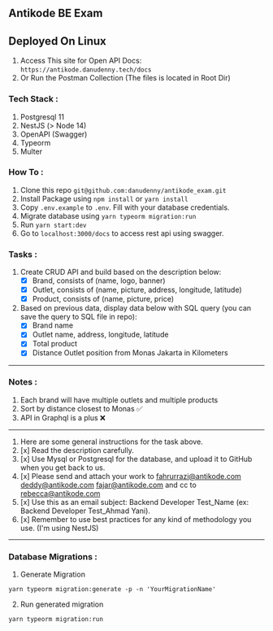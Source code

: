 ## Antikode BE Exam

## Deployed On Linux

1. Access This site for Open API Docs: `https://antikode.danudenny.tech/docs`
2. Or Run the Postman Collection (The files is located in Root Dir)

### Tech Stack :

1. Postgresql 11
2. NestJS (> Node 14)
3. OpenAPI (Swagger)
4. Typeorm
5. Multer

### How To :

1. Clone this repo `git@github.com:danudenny/antikode_exam.git`
2. Install Package using `npm install` or `yarn install`
3. Copy `.env.example` to `.env`. Fill with your database credentials.
4. Migrate database using `yarn typeorm migration:run`
5. Run `yarn start:dev`
6. Go to `localhost:3000/docs` to access rest api using swagger.

### Tasks :

1. Create CRUD API and build based on the description below:
    - [x] Brand, consists of (name, logo, banner)
    - [x] Outlet, consists of (name, picture, address, longitude, latitude)
    - [x] Product, consists of (name, picture, price)
2. Based on previous data, display data below with SQL query (you can save the query to SQL file in repo):
    - [x] Brand name
    - [x] Outlet name, address, longitude, latitude
    - [x] Total product
    - [x] Distance Outlet position from Monas Jakarta in Kilometers

---

### Notes :

1. Each brand will have multiple outlets and multiple products
2. Sort by distance closest to Monas :white_check_mark:
3. API in Graphql is a plus :x:

---

1. Here are some general instructions for the task above.
2. [x] Read the description carefully.
3. [x] Use Mysql or Postgresql for the database, and upload it to GitHub when you get back to us.
4. [x] Please send and attach your work to fahrurrazi@antikode.com deddy@antikode.com fajar@antikode.com and cc to
   rebecca@antikode.com
5. [x] Use this as an email subject: Backend Developer Test_Name (ex: Backend Developer Test_Ahmad Yani).
6. [x] Remember to use best practices for any kind of methodology you use. (I'm using NestJS)

---

### Database Migrations :

1. Generate Migration

```shell
yarn typeorm migration:generate -p -n 'YourMigrationName'
```

2. Run generated migration

```shell
yarn typeorm migration:run
```